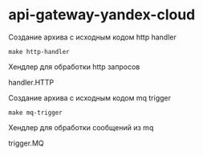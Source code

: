 # api-gateway-yandex-cloud

Cозданиe архива с исходным кодом http handler
```
make http-handler
```

Хендлер для обработки http запросов

handler.HTTP


Cозданиe архива с исходным кодом mq trigger
```
make mq-trigger
```

Хендлер для обработки сообщений из mq

trigger.MQ

